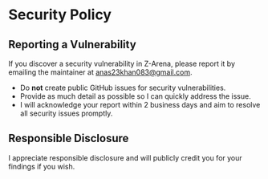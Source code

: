 # Security Policy

## Reporting a Vulnerability


If you discover a security vulnerability in Z-Arena, please report it by emailing the maintainer at anas23khan083@gmail.com.

- Do **not** create public GitHub issues for security vulnerabilities.
- Provide as much detail as possible so I can quickly address the issue.
- I will acknowledge your report within 2 business days and aim to resolve all security issues promptly.



## Responsible Disclosure


I appreciate responsible disclosure and will publicly credit you for your findings if you wish.
